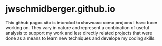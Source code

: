 # jwschmidberger.github.io

This github pages site is intended to showcase some projects I have been working on. They vary in nature and 
represent a conbination of useful analysis to support my work and less directly related projects that were done
as a means to learn new techniques and develope my coding skills. 
